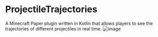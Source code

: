 # ProjectileTrajectories
A Minecraft Paper plugin written in Kotlin that allows players to see the trajectories of different projectiles in real time.
![image](https://user-images.githubusercontent.com/44951826/177647850-74c5b76f-50d9-4b0a-9c77-ac13dc90108a.png)
